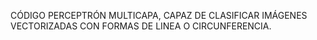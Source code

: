 CÓDIGO PERCEPTRÓN MULTICAPA, CAPAZ DE CLASIFICAR IMÁGENES VECTORIZADAS CON FORMAS DE LINEA O CIRCUNFERENCIA.
